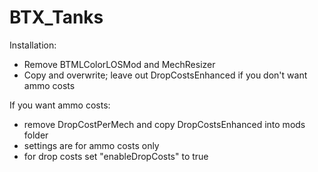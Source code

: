 # BTX_Tanks

Installation:
- Remove BTMLColorLOSMod and MechResizer
- Copy and overwrite; leave out DropCostsEnhanced if you don't want ammo costs

If you want ammo costs:
- remove DropCostPerMech and copy DropCostsEnhanced into mods folder
- settings are for ammo costs only
- for drop costs set "enableDropCosts" to true
